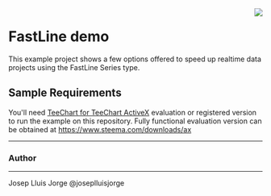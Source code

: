 <a href="https://www.steema.com/product/ax">
<img align="right" src="http://www.teechart.net/img/logos/teechart_ax.png">
</a>

FastLine demo
==================

This example project shows a few options offered to speed up realtime data projects using the FastLine Series type.

## Sample Requirements

You'll need [TeeChart for TeeChart ActiveX](https://www.steema.com/product/ax) evaluation or registered version to run the example on this repository. Fully functional evaluation version can be obtained at https://www.steema.com/downloads/ax

---
### Author
------
Josep Lluis Jorge
@joseplluisjorge